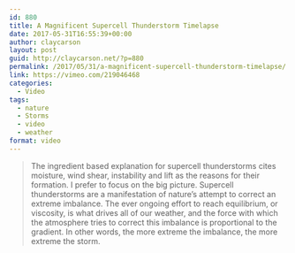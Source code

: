 ```yaml
---
id: 880
title: A Magnificent Supercell Thunderstorm Timelapse
date: 2017-05-31T16:55:39+00:00
author: claycarson
layout: post
guid: http://claycarson.net/?p=880
permalink: /2017/05/31/a-magnificent-supercell-thunderstorm-timelapse/
link: https://vimeo.com/219046468
categories:
  - Video
tags:
  - nature
  - Storms
  - video
  - weather
format: video
---
```

> The ingredient based explanation for supercell thunderstorms cites moisture, wind shear, instability and lift as the reasons for their formation. I prefer to focus on the big picture. Supercell thunderstorms are a manifestation of nature&#8217;s attempt to correct an extreme imbalance. The ever ongoing effort to reach equilibrium, or viscosity, is what drives all of our weather, and the force with which the atmosphere tries to correct this imbalance is proportional to the gradient. In other words, the more extreme the imbalance, the more extreme the storm.